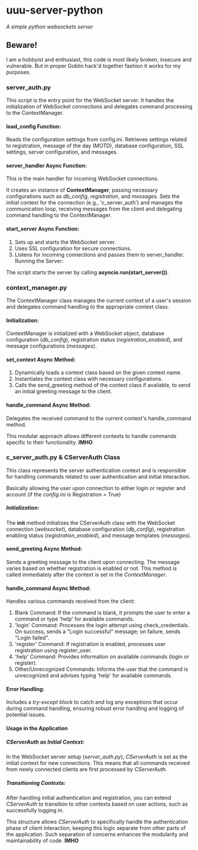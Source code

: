 # uuu-server-python
_A simple python websockets server_

## Beware!
I am a hobbyist and enthusiast, this code is most likely broken, insecure and vulnerable.
But in proper Goblin hack'd together fashion it works for my purposes.

### server_auth.py

This script is the entry point for the WebSocket server. It handles the initialization of WebSocket connections and delegates command processing to the ContextManager.

#### load_config Function:

Reads the configuration settings from config.ini.
Retrieves settings related to registration, message of the day (MOTD), database configuration, SSL settings, server configuration, and messages.

#### server_handler Async Function:

This is the main handler for incoming WebSocket connections.

It creates an instance of **ContextManager**, passing necessary configurations such as _db_config_, _registration_, and _messages_.
Sets the initial context for the connection (e.g., 'c_server_auth') and manages the communication loop, receiving messages from the client and delegating command handling to the ContextManager.

#### start_server Async Function:

1. Sets up and starts the WebSocket server.
2. Uses SSL configuration for secure connections.
3. Listens for incoming connections and passes them to server_handler.
Running the Server:

The script starts the server by calling **asyncio.run(start_server())**.

### context_manager.py
The ContextManager class manages the current context of a user's session and delegates command handling to the appropriate context class.

#### Initialization:

ContextManager is initialized with a WebSocket object, database configuration (_db_config_), registration status (_registration_enabled_), and message configurations (_messages_).

#### set_context Async Method:

1. Dynamically loads a context class based on the given context name.
2. Instantiates the context class with necessary configurations.
3. Calls the send_greeting method of the context class if available, to send an initial greeting message to the client.

#### handle_command Async Method:

Delegates the received command to the current context's handle_command method.

This modular approach allows different contexts to handle commands specific to their functionality. **IMHO**

### c_server_auth.py & CServerAuth Class 

This class represents the server authentication context and is responsible for handling commands related to user authentication and initial interaction.

Basically allowing the user upon connection to either login or register and account (if the _config.ini_ is Registration = True)

##### Initialization:

The __init__ method initializes the CServerAuth class with the WebSocket connection (_websocket_), database configuration (_db_config_), registration enabling status (_registration_enabled_), and message templates (_messages_).

#### send_greeting Async Method:

Sends a greeting message to the client upon connecting. The message varies based on whether registration is enabled or not. This method is called immediately after the context is set in the _ContextManager_.

#### handle_command Async Method:

Handles various commands received from the client:

1. Blank Command: If the command is blank, it prompts the user to enter a command or type 'help' for available commands.
2. 'login' Command: Processes the login attempt using check_credentials. On success, sends a "Login successful" message; on failure, sends "Login failed".
3. 'register' Command: If registration is enabled, processes user registration using register_user.
4. 'help' Command: Provides information on available commands (login or register).
5. Other/Unrecognized Commands: Informs the user that the command is unrecognized and advises typing 'help' for available commands.

#### Error Handling:

Includes a _try-except block_ to catch and log any exceptions that occur during command handling, ensuring robust error handling and logging of potential issues.

#### Usage in the Application

##### CServerAuth as Initial Context:

In the WebSocket server setup (_server_auth.py_), *CServerAuth* is set as the initial context for new connections. This means that all commands received from newly connected clients are first processed by *CServerAuth*.

##### Transitioning Contexts: 

After handling initial authentication and registration, you can extend *CServerAuth* to transition to other contexts based on user actions, such as successfully logging in.

This structure allows *CServerAuth* to specifically handle the authentication phase of client interaction, keeping this logic separate from other parts of the application. Such separation of concerns enhances the modularity and maintainability of code. **IMHO**






